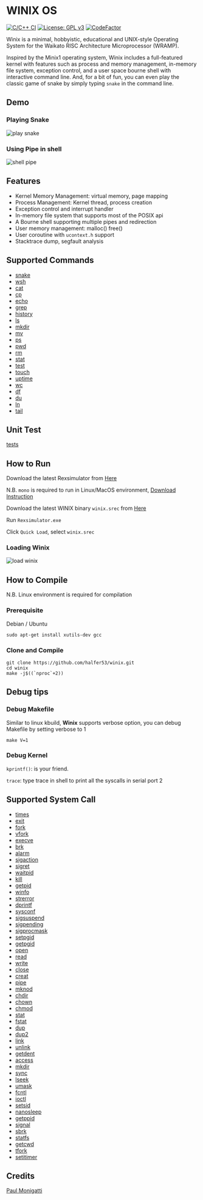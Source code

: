 # WINIX OS

[![C/C++ CI](https://github.com/halfer53/winix/actions/workflows/ccpp.yml/badge.svg)](https://github.com/halfer53/winix/actions/workflows/ccpp.yml) [![License: GPL v3](https://img.shields.io/badge/License-GPLv3-blue.svg)](https://www.gnu.org/licenses/gpl-3.0) [![CodeFactor](https://www.codefactor.io/repository/github/halfer53/winix/badge/master)](https://www.codefactor.io/repository/github/halfer53/winix/overview/master)

Winix is a minimal, hobbyistic, educational and UNIX-style Operating System for the Waikato RISC Architecture Microprocessor (WRAMP).

Inspired by the Minix1 operating system, Winix includes a full-featured kernel with features such as process and memory management, in-memory file system, exception control, and a user space bourne shell with interactive command line. And, for a bit of fun, you can even play the classic game of snake by simply typing `snake` in the command line.

## Demo

### Playing Snake

![play snake](demo/snake.gif)

### Using Pipe in shell

![shell pipe](demo/bash_pipe_ls.gif)

## Features

- Kernel Memory Management: virtual memory, page mapping
- Process Management: Kernel thread, process creation
- Exception control and interrupt handler
- In-memory file system that supports most of the POSIX api
- A Bourne shell supporting multiple pipes and redirection
- User memory management: malloc() free()
- User coroutine with `ucontext.h` support
- Stacktrace dump, segfault analysis

## Supported Commands

- [snake](user/commands/snake.c)
- [wsh](user/wsh/wsh.c)
- [cat](user/commands/cat.c)
- [cp](user/commands/cp.c)
- [echo](user/commands/echo.c)
- [grep](user/commands/grep.c)
- [history](user/commands/history.c)
- [ls](user/commands/ls.c)
- [mkdir](user/commands/mkdir.c)
- [mv](user/commands/mv.c)
- [ps](user/commands/ps.c)
- [pwd](user/commands/pwd.c)
- [rm](user/commands/rm.c)
- [stat](user/commands/stat.c)
- [test](user/commands/test.c)
- [touch](user/commands/touch.c)
- [uptime](user/commands/uptime.c)
- [wc](user/commands/wc.c)
- [df](user/commands/df.c)
- [du](user/commands/du.c)
- [ln](user/commands/ln.c)
- [tail](user/commands/tail.c)

## Unit Test

[tests](tests)

## How to Run

Download the latest Rexsimulator from [Here](https://github.com/halfer53/rexsimulator/releases)

N.B. `mono` is required to run in Linux/MacOS environment, [Download Instruction](https://www.mono-project.com/download/stable/#download-lin)

Download the latest WINIX binary `winix.srec` from [Here](https://github.com/halfer53/winix/releases)

Run `Rexsimulator.exe`

Click `Quick Load`, select `winix.srec`

### Loading Winix

![load winix](demo/load_winix.gif)

## How to Compile

N.B. Linux environment is required for compilation

### Prerequisite

Debian / Ubuntu

```shell
sudo apt-get install xutils-dev gcc
```

### Clone and Compile

```shell
git clone https://github.com/halfer53/winix.git
cd winix
make -j$((`nproc`+2))
```

## Debug tips

### Debug Makefile

Similar to linux kbuild, **Winix** supports verbose option, you can debug Makefile by setting verbose to 1

```shell
make V=1
```

### Debug Kernel

`kprintf()`: is your friend.

`trace`: type trace in shell to print all the syscalls in serial port 2

## Supported System Call

- [times](kernel/system/do_times.c#L23)
- [exit](kernel/system/do_exit_wait.c#L249)
- [fork](kernel/system/do_fork.c#L135)
- [vfork](kernel/system/do_fork.c#L152)
- [execve](kernel/system/do_execve.c#L48)
- [brk](kernel/system/do_brk.c#L94)
- [alarm](kernel/system/do_timer_nanosleep.c#L108)
- [sigaction](kernel/system/do_sigaction.c#L44)
- [sigret](kernel/system/do_sigreturn.c#L19)
- [waitpid](kernel/system/do_exit_wait.c#L36)
- [kill](kernel/system/do_kill.c#L57)
- [getpid](kernel/system/do_getpid.c#L20)
- [winfo](kernel/system/do_winfo.c#L19)
- [strerror](kernel/system/do_dprintf.c#L21)
- [dprintf](kernel/system/do_dprintf.c#L52)
- [sysconf](kernel/system/do_sysconf.c#L4)
- [sigsuspend](kernel/system/do_sigsuspend.c#L18)
- [sigpending](kernel/system/do_sigpending.c#L17)
- [sigprocmask](kernel/system/do_sigprocmask.c#L20)
- [setpgid](kernel/system/do_setpgid.c#L3)
- [getpgid](kernel/system/do_getpgid.c#L4)
- [open](fs/system/open_close.c#L119)
- [read](fs/system/read_write.c#L28)
- [write](fs/system/read_write.c#L35)
- [close](fs/system/open_close.c#L137)
- [creat](fs/system/open_close.c#L128)
- [pipe](fs/system/pipe.c#L39)
- [mknod](fs/system/mknod.c#L44)
- [chdir](fs/system/chdir_mkdir.c#L68)
- [chown](fs/system/chown_chmod.c#L11)
- [chmod](fs/system/chown_chmod.c#L33)
- [stat](fs/system/stat.c#L47)
- [fstat](fs/system/stat.c#L56)
- [dup](fs/system/dup.c#L50)
- [dup2](fs/system/dup.c#L54)
- [link](fs/system/link_unlink.c#L72)
- [unlink](fs/system/link_unlink.c#L81)
- [getdent](fs/system/getdent.c#L58)
- [access](fs/system/umask_access.c#L38)
- [mkdir](fs/system/chdir_mkdir.c#L75)
- [sync](fs/system/sync.c#L6)
- [lseek](fs/system/lseek.c#L58)
- [umask](fs/system/umask_access.c#L14)
- [fcntl](fs/system/fcntl.c#L26)
- [ioctl](fs/system/ioctl.c#L15)
- [setsid](/kernel/system/do_setsid.c#L3)
- [nanosleep](kernel/system/do_timer_nanosleep.c#L128)
- [getppid](kernel/system/do_getpid.c#L25)
- [signal](kernel/system/do_sigaction.c#L70)
- [sbrk](kernel/system/do_brk.c#L85)
- [statfs](fs/system/statfs.c#L43)
- [getcwd](fs/system/getcwd.c#L4)
- [tfork](kernel/system/do_fork.c#L172)
- [setitimer](kernel/system/do_timer_nanosleep.c#L89)

## Credits

[Paul Monigatti](https://nz.linkedin.com/in/paulmonigatti)
